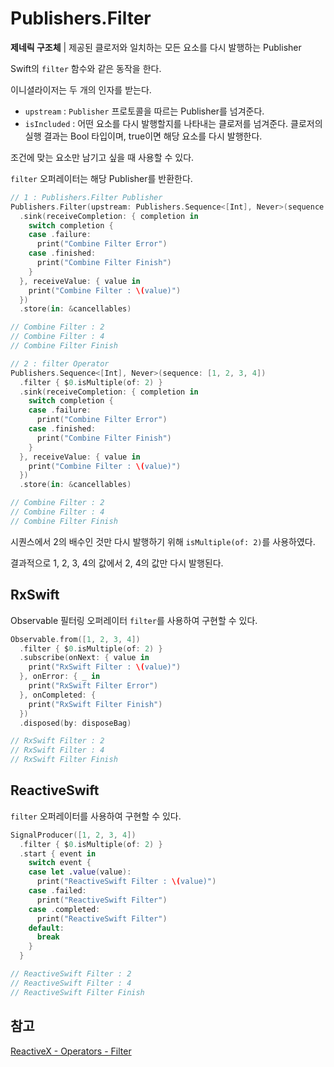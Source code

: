 # Publishers.Filter

**제네릭 구조체** | 제공된 클로저와 일치하는 모든 요소를 다시 발행하는 Publisher

Swift의 `filter` 함수와 같은 동작을 한다.

이니셜라이저는 두 개의 인자를 받는다.

- `upstream` : `Publisher` 프로토콜을 따르는 Publisher를 넘겨준다.
- `isIncluded` : 어떤 요소를 다시 발행할지를 나타내는 클로저를 넘겨준다. 클로저의 실행 결과는 Bool 타입이며, true이면 해당 요소를 다시 발행한다.

조건에 맞는 요소만 남기고 싶을 때 사용할 수 있다.

`filter` 오퍼레이터는 해당 Publisher를 반환한다.

```swift
// 1 : Publishers.Filter Publisher
Publishers.Filter(upstream: Publishers.Sequence<[Int], Never>(sequence: [1, 2, 3, 4])) { $0.isMultiple(of: 2) }
  .sink(receiveCompletion: { completion in
    switch completion {
    case .failure:
      print("Combine Filter Error")
    case .finished:
      print("Combine Filter Finish")
    }
  }, receiveValue: { value in
    print("Combine Filter : \(value)")
  })
  .store(in: &cancellables)

// Combine Filter : 2
// Combine Filter : 4
// Combine Filter Finish

// 2 : filter Operator
Publishers.Sequence<[Int], Never>(sequence: [1, 2, 3, 4])
  .filter { $0.isMultiple(of: 2) }
  .sink(receiveCompletion: { completion in
    switch completion {
    case .failure:
      print("Combine Filter Error")
    case .finished:
      print("Combine Filter Finish")
    }
  }, receiveValue: { value in
    print("Combine Filter : \(value)")
  })
  .store(in: &cancellables)

// Combine Filter : 2
// Combine Filter : 4
// Combine Filter Finish
```

시퀀스에서 2의 배수인 것만 다시 발행하기 위해 `isMultiple(of: 2)`를 사용하였다.

결과적으로 1, 2, 3, 4의 값에서 2, 4의 값만 다시 발행된다.

## RxSwift

Observable 필터링 오퍼레이터 `filter`를 사용하여 구현할 수 있다.

```swift
Observable.from([1, 2, 3, 4])
  .filter { $0.isMultiple(of: 2) }
  .subscribe(onNext: { value in
    print("RxSwift Filter : \(value)")
  }, onError: { _ in
    print("RxSwift Filter Error")
  }, onCompleted: {
    print("RxSwift Filter Finish")
  })
  .disposed(by: disposeBag)

// RxSwift Filter : 2
// RxSwift Filter : 4
// RxSwift Filter Finish
```

## ReactiveSwift

`filter` 오퍼레이터를 사용하여 구현할 수 있다.

```swift
SignalProducer([1, 2, 3, 4])
  .filter { $0.isMultiple(of: 2) }
  .start { event in
    switch event {
    case let .value(value):
      print("ReactiveSwift Filter : \(value)")
    case .failed:
      print("ReactiveSwift Filter")
    case .completed:
      print("ReactiveSwift Filter")
    default:
      break
    }
  }

// ReactiveSwift Filter : 2
// ReactiveSwift Filter : 4
// ReactiveSwift Filter Finish
```

## 참고

[ReactiveX - Operators - Filter](http://reactivex.io/documentation/operators/filter.html)